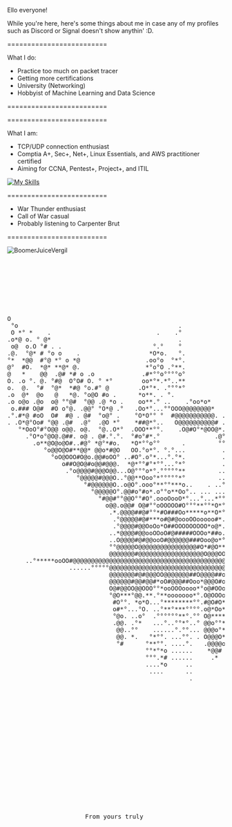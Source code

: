

Ello everyone!

While you're here, here's some things about me in case any of my profiles such as Discord or Signal doesn't show anythin' :D.

<div>
=========================
 
What I do:

- Practice too much on packet tracer
- Getting more certifications
- University (Networking)
- Hobbyist of Machine Learning and Data Science

=========================

</div>
<div>
=========================

What I am:


- TCP/UDP connection enthusiast
- Comptia A+, Sec+, Net+, Linux Essentials, and AWS practitioner certified
- Aiming for CCNA, Pentest+, Project+, and ITIL

[![My Skills](https://skillicons.dev/icons?i=linux,aws,discord,python,js)](https://skillicons.dev)


=========================
- War Thunder enthusiast
- Call of War casual
- Probably listening to Carpenter Brut

=========================
</div>


<body>

 
 <img src = "https://cdn.discordapp.com/attachments/385071464552071170/1137020066546851981/1670c76324653a185464c1fe10b33b28.png" alt="BoomerJuiceVergil">


</body>



<pre><div align="center">


<body>




O                                                                              *.                 
 °o                                            .                              .°.°*                 
 O *° *    .                             .    .°                                  *°                
.o*@ o. ° @*                                   .                                   °.               
 o@  o.O °# . .                         °.°    °                                   .°.              
.@.  °@* # °o o    .                   *O*o.   °.                                   .°.             
°*  *@@  #°@ *° o *@                  .oo°o  °*°.                                    °°             
@°  #O.  *@* **@* @.                  *°o°O .°**.                                     °.            
@   *    @@  .@# *# o .o             .#*°°o°°°°o°                                      °            
O. .o °. @. °#@  O°O# O. ° *°        oo*°*.*°..**                       ..             .°           
o.  @.  °#  °@*  *#@ °o.#° @        .O*°*. .°°°*°                       .*              °.          
.o  @*  @o   @   *@. °o@O #o .      *o**. . °.                          .o*              °          
.o o@o .@o  o@ °°@#  °@@ .@ *o .    oo**.° ..    .°oo*o*                .*#°              °         
 o.### O@#  #O o°@. .@@° °O*@ .°   .Oo*°...°°OOO@@@@@@@@*                .oO*.             °        
.°.#*@ #oO  O#  #@ . @#  °o@° .    °O*O°° °  #@@@@@@@@@@@. .             ..**°.             .       
. .O*@°Oo# °@@ .@#  .@°  .@O *°    *##@*°..   O@@@@@@@@@@# .            .. ....              .      
   °*OoO°#°O@@ o@@. o@.  °@..O*°  .OOO**°°.    .O@#O°*@OO@*.  °.            ..                      
     .°O*o°@O@.@##. o@ . @#.°.°.  °#o°#*.°               .@°  .°            .                       
       .o**@O@o@O#..#@° *@°*#o.   *O*°°o°°      .         °° . .           ..                       
          °o@@O@O#**@@* @@o*#@O   OO.°o*°. °.°...          . ..                                     
            °oO@OOO#O@o.@@#oOO° ..#O°.o°*...°.°*.          .  .       .                             
               o##O@O@#o@@#@@@.  *@*°°#°*°°...°*°          .     ..                                 
                .°o@@@@#@@@O@@...O@°°°o*°.°°°°°**         ..     ..                                 
                   °@@@@@#@@@O..°@@**Ooo°*°°°°°*°         ..    ..                                  
                     °#@@@@@@O..o@O°.ooo°**°°***o..    . ..°...... .°.                              
                       °@@@@@O°.@@#o°#o*.o°°o**Oo°.. ... ...°....    °                              
                         °#@@#°°@@O°°#O°.oooOooO*°...°...*°°°...      °                             
                           o@@.o@@# O@#°°oOOOOO#O°°°**°°*O*°..        .                             
                            .*.@@@@##@#°°*#O###Oo*****o**O*°..        .                             
                             .°@@@@@#@#***o#@#@oooOOooooo#*.          .      ..                     
                             .°@@@@#@@OoOo*O##OOOOOOOOO*o@*....               °°                    
                            ..*@@@@#@@ooOOoO#@#####OOOo*##o....                o                    
                            ..O@@@@#@#@@ooO#@@@@@@###Ooo@o*°°°°        .       °.                   
                            °°@@@@@O@@@@@@@@@@@@@@@@#O*#@O****°     .  .       °.                   
                            @@@@@@@#@@@@@@@@@@@@@@@@@@O@@@OO##O*°oo*°.°°..     °....   ..           
     ..°*****ooOO#@@@@@@@@@@@@@@@@@@@@@@@@@@@@@@@@@@@@@@@@@@@@@@@@@@@@@@@@@###O####Oo***°°......    
                 ......°°°°°@@@@@@@@@@@@@@@@@@@@@@@@@@@@@@@@@@@@##Ooooooooo°°°°*°°°..  ..           
                            @@@@@@@#@#@@@OO@@@@@@@##O@@@@##o*o@#o°*°.....°..   ..                   
                            @@@@@@#@@#@@#*oO#@@@##Ooo*@@@O#o**##Oooo°........                       
                            O@#@@OO@@OOO°°*ooOOOoooo*°o@#OOo°°OOOOo**°. ..°°.           .           
                            °@O***°@@.**.°**ooooooo*°.O@OOOo°°oOOOOo**° .  .°.         .°           
                             #O°°. *o*O...°********°°.#@O#O*°°*OOOOOoo*...  °*         °.           
                             o#*°...°O. ..°**°***°°°°.o@*Oo*°°*OOOO*ooo°.....o*        .            
                             °@o. ..o°  .°°°°°°**°.°° O@*****°*oOoo**oo*...  .O*.      °.           
                             .@@. .°*   ...°..°°*°..° @@o°°**°ooOOOo*°oo. ..  °o°.     .            
                              @@..°°    ......°.°°... @@@o°*°.oooOo*°°*Oo..    °°.    .°            
                              @@. *.   °*°°. ...°°. . O@@@O*°°*ooOO*°°°oo..  . ..     °.            
                              °#      °**°°. ....°.   .@@@@o***o*oO*°°°oo°    ...     *.            
                                      °°*°*o ......    *@@# °*ooo*o*.*°*o*.   o°      ...           
                                      °°°.*# ......     .*   °**oOo*.*.°**.  °o.       °*.   .      
                                      ....*o     ..          **°*O*..°..°o°  **.       O@*   .      
                                       ....      ..          ***°o*. *.. ..  o*°.     .*@o .        
                                                  .          °OO*.° .*.      o°°°    .o°°.          
                                                               *OO*.°°.      o°*.     °*.           
                                                                 °°°*°       °°°.       .. .°.      
                                                                    .o°      *°°           .°°.     
                                                                 . . .**.   .°**               .    
                                                                   ..  .°°... .@#*.                 
                                                                   .....  ...  .o°                  
                                                                   ...  ...                         
                                                                   ..  ....                         







</body>



<footer>From yours truly </footer>
